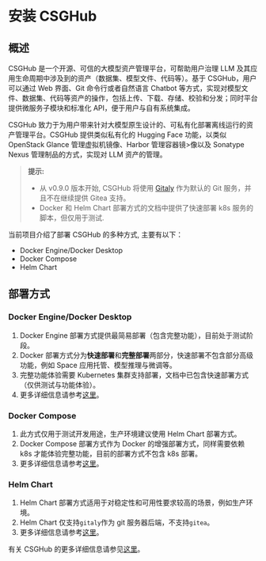 # 安装 CSGHub

## 概述

CSGHub 是一个开源、可信的大模型资产管理平台，可帮助用户治理 LLM 及其应用生命周期中涉及到的资产（数据集、模型文件、代码等）。基于 CSGHub，用户可以通过 Web 界面、Git 命令行或者自然语言
 Chatbot 等方式，实现对模型文件、数据集、代码等资产的操作，包括上传、下载、存储、校验和分发；同时平台提供微服务子模块和标准化 API，便于用户与自有系统集成。

CSGHub 致力于为用户带来针对大模型原生设计的、可私有化部署离线运行的资产管理平台。CSGHub 提供类似私有化的 Hugging Face 功能，以类似 OpenStack Glance 管理虚拟机镜像、Harbor 管理容器镜>像以及 Sonatype Nexus 管理制品的方式，实现对 LLM 资产的管理。

> **提示:**
>
> - 从 v0.9.0 版本开始, CSGHub 将使用 [Gitaly](https://gitlab.com/gitlab-org/gitaly) 作为默认的 Git 服务，并且不在继续提供 Gitea 支持。
> - Docker 和 Helm Chart 部署方式的文档中提供了快速部署 k8s 服务的脚本，但仅用于测试.

当前项目介绍了部署 CSGHub 的多种方式, 主要有以下：

- Docker Engine/Docker Desktop
- Docker Compose
- Helm Chart

## 部署方式

### Docker Engine/Docker Desktop

1. Docker Engine 部署方式提供最简易部署（包含完整功能），目前处于测试阶段。
2. Docker 部署方式分为**快速部署**和**完整部署**两部分，快速部署不包含部分高级功能，例如 Space 应用托管、模型推理与微调等。
3. 完整功能体验需要 Kubernetes 集群支持部署，文档中已包含快速部署方式（仅供测试与功能体验）。
4. 更多详细信息请参考[这里](README_cn_docker.md)。

### Docker Compose

1. 此方式仅用于测试开发用途，生产环境建议使用 Helm Chart 部署方式。
2. Docker Compose 部署方式作为 Docker 的增强部署方式，同样需要依赖 k8s 才能体验完整功能，目前的部署方式不包含 k8s 部署。
3. 更多详细信息请参考[这里](README_cn_docker_compose.md)。

### Helm Chart

1. Helm Chart 部署方式适用于对稳定性和可用性要求较高的场景，例如生产环境。
2. Helm Chart 仅支持`gitaly`作为 git 服务器后端，不支持`gitea`。
3. 更多详细信息请参考[这里](README_cn_helm_chart.md)。


有关 CSGHub 的更多详细信息请参见[这里](https://github.com/OpenCSGs/CSGHub)。
